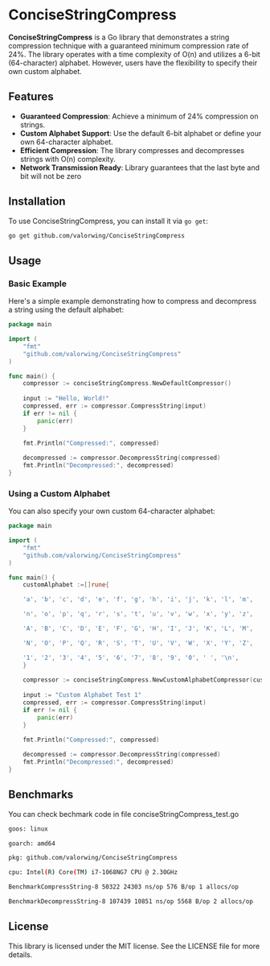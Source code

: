 
# ConciseStringCompress

**ConciseStringCompress** is a Go library that demonstrates a string compression technique with a guaranteed minimum compression rate of 24%. The library operates with a time complexity of O(n) and utilizes a 6-bit (64-character) alphabet. However, users have the flexibility to specify their own custom alphabet.
## Features

-   **Guaranteed Compression**: Achieve a minimum of 24% compression on strings.
-   **Custom Alphabet Support**: Use the default 6-bit alphabet or define your own 64-character alphabet.
-   **Efficient Compression**: The library compresses and decompresses strings with O(n) complexity.
-  **Network Transmission Ready**: Library guarantees that the last byte and bit will not be zero
## Installation
To use ConciseStringCompress, you can install it via `go get`:
```bash
go get github.com/valorwing/ConciseStringCompress
```
## Usage

### Basic Example

Here's a simple example demonstrating how to compress and decompress a string using the default alphabet:

```go
package main

import (
    "fmt"
    "github.com/valorwing/ConciseStringCompress"
)

func main() {
    compressor := conciseStringCompress.NewDefaultCompressor()
    
    input := "Hello, World!"
    compressed, err := compressor.CompressString(input)
    if err != nil {
        panic(err)
    }

    fmt.Println("Compressed:", compressed)
    
    decompressed := compressor.DecompressString(compressed)
    fmt.Println("Decompressed:", decompressed)
}

```
### Using a Custom Alphabet

You can also specify your own custom 64-character alphabet:
```go
package main

import (
    "fmt"
    "github.com/valorwing/ConciseStringCompress"
)

func main() {
    customAlphabet :=[]rune{

	'a', 'b', 'c', 'd', 'e', 'f', 'g', 'h', 'i', 'j', 'k', 'l', 'm',

	'n', 'o', 'p', 'q', 'r', 's', 't', 'u', 'v', 'w', 'x', 'y', 'z',

	'A', 'B', 'C', 'D', 'E', 'F', 'G', 'H', 'I', 'J', 'K', 'L', 'M',

	'N', 'O', 'P', 'Q', 'R', 'S', 'T', 'U', 'V', 'W', 'X', 'Y', 'Z',

	'1', '2', '3', '4', '5', '6', '7', '8', '9', '0', ' ', '\n',
	}
                             
    compressor := conciseStringCompress.NewCustomAlphabetCompressor(customAlphabet)
    
    input := "Custom Alphabet Test 1"
    compressed, err := compressor.CompressString(input)
    if err != nil {
        panic(err)
    }

    fmt.Println("Compressed:", compressed)
    
    decompressed := compressor.DecompressString(compressed)
    fmt.Println("Decompressed:", decompressed)
}

```
## Benchmarks
You can check  bechmark code in file conciseStringCompress_test.go

```bash
goos: linux

goarch: amd64

pkg: github.com/valorwing/ConciseStringCompress

cpu: Intel(R) Core(TM) i7-1068NG7 CPU @ 2.30GHz

BenchmarkCompressString-8 50322 24303 ns/op 576 B/op 1 allocs/op

BenchmarkDecompressString-8 107439 10851 ns/op 5568 B/op 2 allocs/op

```

## License

This library is licensed under the MIT license. See the LICENSE file for more details.
